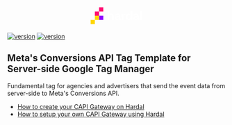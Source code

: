 <p align="center">
  <a href="https://usehardal.com/?utm_source=github&utm_medium=meta-tag" target="_blank">
     <svg width="120" height="50" viewBox="0 0 411 133" fill="none" xmlns="http://www.w3.org/2000/svg"><path d="M133.949 100.383V30.1316H146.594V56.7269H148.4C148.936 55.6564 149.772 54.5859 150.909 53.5154C152.047 52.4449 153.552 51.5751 155.426 50.906C157.366 50.1701 159.808 49.8021 162.752 49.8021C166.632 49.8021 170.011 50.7053 172.888 52.5118C175.832 54.2514 178.107 56.6935 179.713 59.8381C181.318 62.9158 182.121 66.5287 182.121 70.6769V100.383H169.476V71.6805C169.476 67.9338 168.539 65.1237 166.666 63.2503C164.859 61.3769 162.25 60.4402 158.838 60.4402C154.957 60.4402 151.946 61.7449 149.805 64.3543C147.664 66.8967 146.594 70.4762 146.594 75.0928V100.383H133.949ZM206.731 101.788C203.184 101.788 200.006 101.186 197.196 99.982C194.386 98.7108 192.145 96.9043 190.472 94.5625C188.866 92.1539 188.064 89.2435 188.064 85.8312C188.064 82.419 188.866 79.5755 190.472 77.3007C192.145 74.9589 194.42 73.2194 197.297 72.082C200.241 70.8776 203.586 70.2755 207.333 70.2755H220.982V67.4654C220.982 65.1237 220.246 63.2168 218.774 61.7449C217.302 60.2061 214.96 59.4366 211.749 59.4366C208.604 59.4366 206.262 60.1726 204.723 61.6445C203.184 63.0496 202.181 64.8895 201.713 67.1643L190.071 63.2503C190.874 60.7079 192.145 58.3996 193.884 56.3255C195.691 54.1845 198.066 52.4784 201.01 51.2071C204.021 49.869 207.667 49.1999 211.949 49.1999C218.506 49.1999 223.691 50.8391 227.505 54.1176C231.319 57.396 233.225 62.1463 233.225 68.3686V86.9352C233.225 88.9424 234.162 89.946 236.036 89.946H240.05V100.383H231.62C229.144 100.383 227.104 99.7813 225.498 98.5769C223.892 97.3726 223.089 95.7669 223.089 93.7597V93.6593H221.182C220.915 94.4622 220.313 95.5327 219.376 96.8708C218.439 98.142 216.967 99.2795 214.96 100.283C212.953 101.287 210.21 101.788 206.731 101.788ZM208.938 91.5518C212.484 91.5518 215.361 90.5816 217.569 88.6413C219.844 86.6341 220.982 83.9913 220.982 80.7129V79.7093H208.236C205.894 79.7093 204.054 80.2111 202.716 81.2147C201.378 82.2183 200.709 83.6233 200.709 85.4298C200.709 87.2363 201.411 88.7082 202.816 89.8456C204.222 90.983 206.262 91.5518 208.938 91.5518ZM244.779 100.383V50.605H257.224V56.2251H259.03C259.766 54.2179 260.971 52.746 262.643 51.8093C264.383 50.8726 266.39 50.4043 268.665 50.4043H274.687V61.6445H268.464C265.253 61.6445 262.61 62.5143 260.536 64.2539C258.462 65.9266 257.425 68.5359 257.425 72.082V100.383H244.779ZM298.362 101.788C294.415 101.788 290.701 100.818 287.222 98.878C283.81 96.8708 281.067 93.9604 278.993 90.1467C276.919 86.333 275.882 81.7165 275.882 76.2971V74.6913C275.882 69.2719 276.919 64.6553 278.993 60.8417C281.067 57.028 283.81 54.151 287.222 52.2107C290.634 50.2035 294.348 49.1999 298.362 49.1999C301.373 49.1999 303.882 49.5679 305.889 50.3039C307.963 50.973 309.636 51.8427 310.907 52.9132C312.178 53.9837 313.148 55.1212 313.818 56.3255H315.624V30.1316H328.269V100.383H315.825V94.3618H314.018C312.881 96.2352 311.108 97.9413 308.699 99.4802C306.357 101.019 302.912 101.788 298.362 101.788ZM302.176 90.7489C306.056 90.7489 309.301 89.5111 311.911 87.0356C314.52 84.4931 315.825 80.8133 315.825 75.996V74.9924C315.825 70.1751 314.52 66.5287 311.911 64.0532C309.368 61.5107 306.123 60.2395 302.176 60.2395C298.295 60.2395 295.05 61.5107 292.441 64.0532C289.832 66.5287 288.527 70.1751 288.527 74.9924V75.996C288.527 80.8133 289.832 84.4931 292.441 87.0356C295.05 89.5111 298.295 90.7489 302.176 90.7489ZM353.228 101.788C349.682 101.788 346.504 101.186 343.694 99.982C340.884 98.7108 338.643 96.9043 336.97 94.5625C335.364 92.1539 334.561 89.2435 334.561 85.8312C334.561 82.419 335.364 79.5755 336.97 77.3007C338.643 74.9589 340.918 73.2194 343.795 72.082C346.738 70.8776 350.084 70.2755 353.83 70.2755H367.479V67.4654C367.479 65.1237 366.743 63.2168 365.271 61.7449C363.8 60.2061 361.458 59.4366 358.246 59.4366C355.102 59.4366 352.76 60.1726 351.221 61.6445C349.682 63.0496 348.679 64.8895 348.21 67.1643L336.569 63.2503C337.371 60.7079 338.643 58.3996 340.382 56.3255C342.189 54.1845 344.564 52.4784 347.508 51.2071C350.519 49.869 354.165 49.1999 358.447 49.1999C365.004 49.1999 370.189 50.8391 374.003 54.1176C377.816 57.396 379.723 62.1463 379.723 68.3686V86.9352C379.723 88.9424 380.66 89.946 382.533 89.946H386.548V100.383H378.118C375.642 100.383 373.601 99.7813 371.996 98.5769C370.39 97.3726 369.587 95.7669 369.587 93.7597V93.6593H367.68C367.413 94.4622 366.81 95.5327 365.874 96.8708C364.937 98.142 363.465 99.2795 361.458 100.283C359.451 101.287 356.707 101.788 353.228 101.788ZM355.436 91.5518C358.982 91.5518 361.859 90.5816 364.067 88.6413C366.342 86.6341 367.479 83.9913 367.479 80.7129V79.7093H354.734C352.392 79.7093 350.552 80.2111 349.214 81.2147C347.876 82.2183 347.207 83.6233 347.207 85.4298C347.207 87.2363 347.909 88.7082 349.314 89.8456C350.719 90.983 352.76 91.5518 355.436 91.5518ZM391.277 100.383V30.1316H403.923V100.383H391.277Z" fill="white" /><rect x="66.5" width="33.25" height="33.25" fill="#FF0B71" /><rect x="66.5" y="66.5" width="33.25" height="33.25" fill="#8F00FF" /><rect x="33.25" y="33.25" width="33.25" height="33.25" fill="#FF0B71" /><rect x="33.25" y="66.5" width="33.25" height="33.25" fill="#FFD700" /><rect y="99.75" width="33.25" height="33.25" fill="#FFD700" /></svg>
</p>

[![version](https://img.shields.io/badge/sGTM-Tag_Template-blue)](https://usehardal.com)
[![version](https://img.shields.io/badge/version-1.0.1-green.svg)](https://usehardal.com)

## Meta's Conversions API Tag Template for Server-side Google Tag Manager

Fundamental tag for agencies and advertisers that send the event data from server-side to Meta's Conversions API.

- [How to create your CAPI Gateway on Hardal](https://docs.usehardal.com/getting-started/create-container/capi)
- [How to setup your own CAPI Gateway using Hardal](https://docs.usehardal.com/getting-started/setup-guide/capi-setup)

